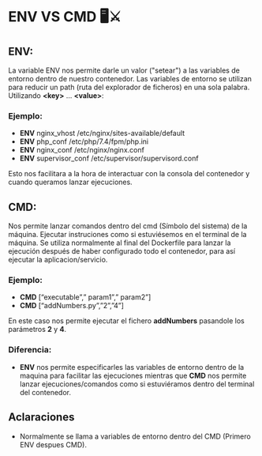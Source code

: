 # ENV VS CMD 🖥⚔️ ️
## ENV:
La variable ENV nos permite darle un valor ("setear") a las variables de entorno dentro de nuestro contenedor. Las variables de entorno se utilizan para reducir un path (ruta del explorador de ficheros) en una sola palabra.  
Utilizando **&lt;key>** … **&lt;value>**:
### Ejemplo:
* **ENV** nginx_vhost /etc/nginx/sites-available/default 
* **ENV** php_conf /etc/php/7.4/fpm/php.ini 
* **ENV** nginx_conf /etc/nginx/nginx.conf 
* **ENV** supervisor_conf /etc/supervisor/supervisord.conf 

Esto nos facilitara a la hora de interactuar con la consola del contenedor y cuando queramos lanzar ejecuciones.

## CMD:
Nos permite lanzar comandos dentro del cmd (Símbolo del sistema) de la máquina. Ejecutar instruciones como si estuviésemos en el terminal de la máquina.
Se utiliza normalmente al final del Dockerfile para lanzar la ejecución después de haber configurado todo el contenedor, para así ejecutar la aplicacion/servicio.

### Ejemplo:
* **CMD** [“executable”,” param1”,” param2”]
* **CMD** [“addNumbers.py”,”2”,”4”]


En este caso nos permite ejecutar el fichero **addNumbers** pasandole los parámetros **2** y **4**.

### Diferencia:
* **ENV** nos permite especificarles las variables de entorno dentro de la maquina para facilitar las ejecuciones mientras que **CMD** nos permite lanzar ejecuciones/comandos como si estuviéramos dentro del terminal del contenedor. 

## Aclaraciones
* Normalmente se llama a variables de entorno dentro del CMD (Primero ENV despues CMD).